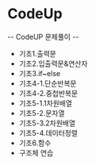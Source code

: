# CodeUp<br>
-- CodeUP 문제풀이 --<br>
- 기초1.출력문<br>
- 기초2.입출력문&연산자<br>
- 기초3.if~else<br>
- 기초4-1.단순반복문<br>
- 기초4-2.중첩반복문
- 기초5-1.1차원배열
- 기초5-2.문자열
- 기초5-3.2차원배열
- 기초5-4.데이터정렬
- 기초6.함수 
- 구조체 연습 
